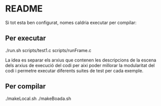 # README

Si tot esta ben configurat, nomes caldria executar per compilar:


## Per executar

./run.sh scripts/test1.c scripts/runFrame.c

La idea es separar els arxius que contenen les descripcions de la escena dels arxius de execució del codi per aixi poder millorar la modularitat del codi i permetre executar diferents
suites de test per cada exemple.

## Per compilar

./makeLocal.sh
./makeBoada.sh
